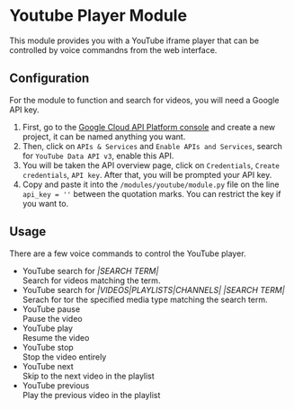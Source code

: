 # Youtube Player Module
This module provides you with a YouTube iframe player that can be controlled by voice commandns from the web interface.

## Configuration
For the module to function and search for videos, you will need a Google API key.
1. First, go to the [Google Cloud API Platform console](https://console.cloud.google.com/) and create a new project, it can be named anything you want.  
2. Then, click on `APIs & Services` and `Enable APIs and Services`, search for `YouTube Data API v3`, enable this API.  
3. You will be taken the API overview page, click on `Credentials`, `Create credentials`, `API key`. After that, you will be prompted your API key. 
4. Copy and paste it into the `/modules/youtube/module.py` file on the line `api_key = ''` between the quotation marks. You can restrict the key if you want to.

## Usage

There are a few voice commands to control the YouTube player.

* YouTube search for *|SEARCH TERM|*  
Search for videos matching the term.
* YouTube search for *|VIDEOS|PLAYLISTS|CHANNELS|* *|SEARCH TERM|*  
Serach for tor the specified media type matching the search term.
* YouTube pause  
Pause the video
* YouTube play  
Resume the video
* YouTube stop  
Stop the video entirely
* YouTube next  
Skip to the next video in the playlist
* YouTube previous  
Play the previous video in the playlist